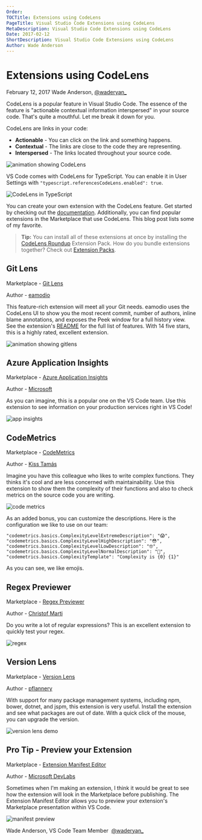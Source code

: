 ```yaml
---
Order:
TOCTitle: Extensions using CodeLens
PageTitle: Visual Studio Code Extensions using CodeLens
MetaDescription: Visual Studio Code Extensions using CodeLens
Date: 2017-02-12
ShortDescription: Visual Studio Code Extensions using CodeLens
Author: Wade Anderson
---
```


# Extensions using CodeLens

February 12, 2017 Wade Anderson, [@waderyan\_](HTTPS://twitter.com/waderyan_)

CodeLens is a popular feature in Visual Studio Code. The essence of the feature
is "actionable contextual information interspersed" in your source code. That's
quite a mouthful. Let me break it down for you.

CodeLens are links in your code:

- **Actionable** - You can click on the link and something happens.
- **Contextual** - The links are close to the code they are representing.
- **Interspersed** - The links located throughout your source code.

![animation showing CodeLens](code_lens.gif)

VS Code comes with CodeLens for TypeScript. You can enable it in User Settings
with `"typescript.referencesCodeLens.enabled": true`.

![CodeLens in TypeScript](typescript_code_lens.png)

You can create your own extension with the CodeLens feature. Get started by
checking out the
[documentation](/docs/extensionAPI/language-support.md#codelens-show-actionable-context-information-within-source-code).
Additionally, you can find popular extensions in the Marketplace that use
CodeLens. This blog post lists some of my favorite.

> **Tip:** You can install all of these extensions at once by installing the
> [CodeLens Roundup](HTTPS://marketplace.visualstudio.com/items?itemName=waderyan.code-lens-roundup)
> Extension Pack. How do you bundle extensions together? Check out
> [Extension Packs](/docs/extensionAPI/extension-manifest.md#extension-packs).

## Git Lens

Marketplace -
[Git Lens](HTTPS://marketplace.visualstudio.com/items?itemName=eamodio.gitlens)

Author -
[eamodio](HTTPS://marketplace.visualstudio.com/search?term=publisher%3A%22eamodio%22&target=VSCode)

This feature-rich extension will meet all your Git needs. eamodio uses the
CodeLens UI to show you the most recent commit, number of authors, inline blame
annotations, and exposes the Peek window for a full history view. See the
extension's
[README](HTTPS://marketplace.visualstudio.com/items?itemName=eamodio.gitlens)
for the full list of features. With 14 five stars, this is a highly rated,
excellent extension.

![animation showing gitlens](preview_gitlens.gif)

## Azure Application Insights

Marketplace -
[Azure Application Insights](HTTPS://marketplace.visualstudio.com/items?itemName=VisualStudioOnlineApplicationInsights.application-insights)

Author -
[Microsoft](HTTPS://marketplace.visualstudio.com/search?term=publisher%3A%22Microsoft%22&target=VSCode)

As you can imagine, this is a popular one on the VS Code team. Use this
extension to see information on your production services right in VS Code!

![app insights](appinsights.gif)

## CodeMetrics

Marketplace -
[CodeMetrics](HTTPS://marketplace.visualstudio.com/items?itemName=kisstkondoros.vscode-codemetrics)

Author -
[Kiss Tamás](HTTPS://marketplace.visualstudio.com/search?term=publisher%3A%22Kiss%20Tam%C3%A1s%22&target=VSCode)

Imagine you have this colleague who likes to write complex functions. They
thinks it's cool and are less concerned with maintainability. Use this extension
to show them the complexity of their functions and also to check metrics on the
source code you are writing.

![code metrics](codemetrics.png)

As an added bonus, you can customize the descriptions. Here is the configuration
we like to use on our team:

```
"codemetrics.basics.ComplexityLevelExtremeDescription": "😱",
"codemetrics.basics.ComplexityLevelHighDescription": "😳",
"codemetrics.basics.ComplexityLevelLowDescription": "🤓",
"codemetrics.basics.ComplexityLevelNormalDescription": "🤔",
"codemetrics.basics.ComplexityTemplate": "Complexity is {0} {1}"
```

As you can see, we like emojis.

## Regex Previewer

Marketplace -
[Regex Previewer](HTTPS://marketplace.visualstudio.com/items?itemName=chrmarti.regex)

Author -
[Christof Marti](HTTPS://marketplace.visualstudio.com/search?term=publisher%3A%22Christof%20Marti%22&target=VSCode)

Do you write a lot of regular expressions? This is an excellent extension to
quickly test your regex.

![regex](regex.gif)

## Version Lens

Marketplace -
[Version Lens](HTTPS://marketplace.visualstudio.com/items?itemName=pflannery.vscode-versionlens)

Author -
[pflannery](HTTPS://marketplace.visualstudio.com/search?term=publisher%3A%22pflannery%22&target=VSCode)

With support for many package management systems, including npm, bower, dotnet,
and jspm, this extension is very useful. Install the extension and see what
packages are out of date. With a quick click of the mouse, you can upgrade the
version.

![version lens demo](versionlens.png)

## Pro Tip - Preview your Extension

Marketplace -
[Extension Manifest Editor](HTTPS://marketplace.visualstudio.com/items?itemName=ms-devlabs.extension-manifest-editor)

Author -
[Microsoft DevLabs](HTTPS://marketplace.visualstudio.com/search?term=publisher%3A%22Microsoft%20DevLabs%22&target=VSCode)

Sometimes when I'm making an extension, I think it would be great to see how the
extension will look in the Marketplace before publishing. The Extension Manifest
Editor allows you to preview your extension's Marketplace presentation within VS
Code.

![manifest preview](manifest_preview.gif)

Wade Anderson, VS Code Team Member  [@waderyan\_](HTTPS://twitter.com/waderyan_)

